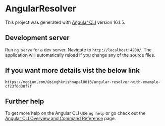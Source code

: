 # AngularResolver

This project was generated with [Angular CLI](https://github.com/angular/angular-cli) version 16.1.5.

## Development server

Run `ng serve` for a dev server. Navigate to `http://localhost:4200/`. The application will automatically reload if you change any of the source files.

## If you want more details vist the below link

`https://medium.com/@singhkrishnapal0818/angular-resolver-with-example-cf23f6d38f7f`

## Further help

To get more help on the Angular CLI use `ng help` or go check out the [Angular CLI Overview and Command Reference](https://angular.io/cli) page.
